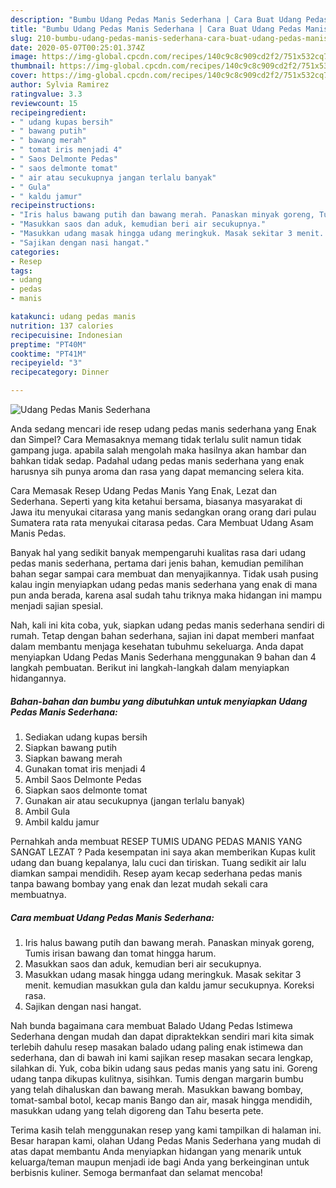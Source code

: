 ```yaml
---
description: "Bumbu Udang Pedas Manis Sederhana | Cara Buat Udang Pedas Manis Sederhana Yang Paling Enak"
title: "Bumbu Udang Pedas Manis Sederhana | Cara Buat Udang Pedas Manis Sederhana Yang Paling Enak"
slug: 210-bumbu-udang-pedas-manis-sederhana-cara-buat-udang-pedas-manis-sederhana-yang-paling-enak
date: 2020-05-07T00:25:01.374Z
image: https://img-global.cpcdn.com/recipes/140c9c8c909cd2f2/751x532cq70/udang-pedas-manis-sederhana-foto-resep-utama.jpg
thumbnail: https://img-global.cpcdn.com/recipes/140c9c8c909cd2f2/751x532cq70/udang-pedas-manis-sederhana-foto-resep-utama.jpg
cover: https://img-global.cpcdn.com/recipes/140c9c8c909cd2f2/751x532cq70/udang-pedas-manis-sederhana-foto-resep-utama.jpg
author: Sylvia Ramirez
ratingvalue: 3.3
reviewcount: 15
recipeingredient:
- " udang kupas bersih"
- " bawang putih"
- " bawang merah"
- " tomat iris menjadi 4"
- " Saos Delmonte Pedas"
- " saos delmonte tomat"
- " air atau secukupnya jangan terlalu banyak"
- " Gula"
- " kaldu jamur"
recipeinstructions:
- "Iris halus bawang putih dan bawang merah. Panaskan minyak goreng, Tumis irisan bawang dan tomat hingga harum."
- "Masukkan saos dan aduk, kemudian beri air secukupnya."
- "Masukkan udang masak hingga udang meringkuk. Masak sekitar 3 menit. kemudian masukkan gula dan kaldu jamur secukupnya. Koreksi rasa."
- "Sajikan dengan nasi hangat."
categories:
- Resep
tags:
- udang
- pedas
- manis

katakunci: udang pedas manis 
nutrition: 137 calories
recipecuisine: Indonesian
preptime: "PT40M"
cooktime: "PT41M"
recipeyield: "3"
recipecategory: Dinner

---
```



![Udang Pedas Manis Sederhana](https://img-global.cpcdn.com/recipes/140c9c8c909cd2f2/751x532cq70/udang-pedas-manis-sederhana-foto-resep-utama.jpg)

Anda sedang mencari ide resep udang pedas manis sederhana yang Enak dan Simpel? Cara Memasaknya memang tidak terlalu sulit namun tidak gampang juga. apabila salah mengolah maka hasilnya akan hambar dan bahkan tidak sedap. Padahal udang pedas manis sederhana yang enak harusnya sih punya aroma dan rasa yang dapat memancing selera kita.

Cara Memasak Resep Udang Pedas Manis Yang Enak, Lezat dan Sederhana. Seperti yang kita ketahui bersama, biasanya masyarakat di Jawa itu menyukai citarasa yang manis sedangkan orang orang dari pulau Sumatera rata rata menyukai citarasa pedas. Cara Membuat Udang Asam Manis Pedas.

Banyak hal yang sedikit banyak mempengaruhi kualitas rasa dari udang pedas manis sederhana, pertama dari jenis bahan, kemudian pemilihan bahan segar sampai cara membuat dan menyajikannya. Tidak usah pusing kalau ingin menyiapkan udang pedas manis sederhana yang enak di mana pun anda berada, karena asal sudah tahu triknya maka hidangan ini mampu menjadi sajian spesial.


Nah, kali ini kita coba, yuk, siapkan udang pedas manis sederhana sendiri di rumah. Tetap dengan bahan sederhana, sajian ini dapat memberi manfaat dalam membantu menjaga kesehatan tubuhmu sekeluarga. Anda dapat menyiapkan Udang Pedas Manis Sederhana menggunakan 9 bahan dan 4 langkah pembuatan. Berikut ini langkah-langkah dalam menyiapkan hidangannya.

<!--inarticleads1-->

##### Bahan-bahan dan bumbu yang dibutuhkan untuk menyiapkan Udang Pedas Manis Sederhana:

1. Sediakan  udang kupas bersih
1. Siapkan  bawang putih
1. Siapkan  bawang merah
1. Gunakan  tomat iris menjadi 4
1. Ambil  Saos Delmonte Pedas
1. Siapkan  saos delmonte tomat
1. Gunakan  air atau secukupnya (jangan terlalu banyak)
1. Ambil  Gula
1. Ambil  kaldu jamur


Pernahkah anda membuat RESEP TUMIS UDANG PEDAS MANIS YANG SANGAT LEZAT ? Pada kesempatan ini saya akan memberikan Kupas kulit udang dan buang kepalanya, lalu cuci dan tiriskan. Tuang sedikit air lalu diamkan sampai mendidih. Resep ayam kecap sederhana pedas manis tanpa bawang bombay yang enak dan lezat mudah sekali cara membuatnya. 

<!--inarticleads2-->

##### Cara membuat Udang Pedas Manis Sederhana:

1. Iris halus bawang putih dan bawang merah. Panaskan minyak goreng, Tumis irisan bawang dan tomat hingga harum.
1. Masukkan saos dan aduk, kemudian beri air secukupnya.
1. Masukkan udang masak hingga udang meringkuk. Masak sekitar 3 menit. kemudian masukkan gula dan kaldu jamur secukupnya. Koreksi rasa.
1. Sajikan dengan nasi hangat.


Nah bunda bagaimana cara membuat Balado Udang Pedas Istimewa Sederhana dengan mudah dan dapat dipraktekkan sendiri mari kita simak terlebih dahulu resep masakan balado udang paling enak istimewa dan sederhana, dan di bawah ini kami sajikan resep masakan secara lengkap, silahkan di. Yuk, coba bikin udang saus pedas manis yang satu ini. Goreng udang tanpa dikupas kulitnya, sisihkan. Tumis dengan margarin bumbu yang telah dihaluskan dan bawang merah. Masukkan bawang bombay, tomat-sambal botol, kecap manis Bango dan air, masak hingga mendidih, masukkan udang yang telah digoreng dan Tahu beserta pete. 

Terima kasih telah menggunakan resep yang kami tampilkan di halaman ini. Besar harapan kami, olahan Udang Pedas Manis Sederhana yang mudah di atas dapat membantu Anda menyiapkan hidangan yang menarik untuk keluarga/teman maupun menjadi ide bagi Anda yang berkeinginan untuk berbisnis kuliner. Semoga bermanfaat dan selamat mencoba!

